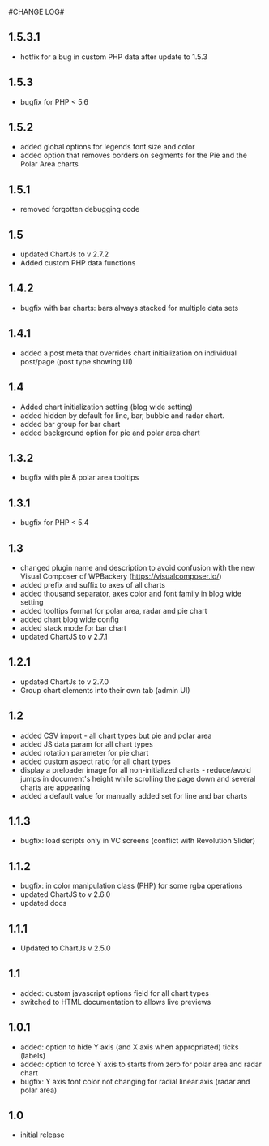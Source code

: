#CHANGE LOG#

## 1.5.3.1 ##

* hotfix for a bug in custom PHP data after update to 1.5.3

## 1.5.3 ##

* bugfix for PHP < 5.6

## 1.5.2 ##

* added global options for legends font size and color
* added option that removes borders on segments for the Pie and the Polar Area charts

## 1.5.1 ##

* removed forgotten debugging code

## 1.5 ##

* updated ChartJs to v 2.7.2
* Added custom PHP data functions

## 1.4.2 ##

* bugfix with bar charts: bars always stacked for multiple data sets

## 1.4.1 ##

* added a post meta that overrides chart initialization on individual post/page (post type showing UI)

## 1.4 ##

* Added chart initialization setting  (blog wide setting)
* added hidden by default for line, bar, bubble and radar chart.
* added bar group for bar chart
* added background option for pie and polar area chart

## 1.3.2 ##

* bugfix with pie & polar area tooltips

## 1.3.1 ##

* bugfix for PHP < 5.4

## 1.3 ##

* changed plugin name and description to avoid confusion with the new Visual Composer of WPBackery (https://visualcomposer.io/)
* added prefix and suffix to axes of all charts
* added thousand separator, axes color and font family in blog wide setting
* added tooltips format for polar area, radar and pie chart
* added chart blog wide config
* added stack mode for bar chart
* updated ChartJS to v 2.7.1

## 1.2.1 ##

* updated ChartJs to v 2.7.0
* Group chart elements into their own tab (admin UI)

## 1.2 ##

* added CSV import - all chart types but pie and polar area
* added JS data param for all chart types
* added rotation parameter for pie chart
* added custom aspect ratio for all chart types
* display a preloader image for all non-initialized charts - reduce/avoid jumps in document's height while scrolling the page down and several charts are appearing
* added a default value for manually added set for line and bar charts

## 1.1.3 ##

* bugfix: load scripts only in VC screens (conflict with Revolution Slider)

## 1.1.2 ##

* bugfix: in color manipulation class (PHP) for some rgba operations
* updated ChartJS to v 2.6.0
* updated docs

## 1.1.1 ##

* Updated to ChartJs v 2.5.0

## 1.1 ##
* added: custom javascript options field for all chart types
* switched to HTML documentation to allows live previews

## 1.0.1 ##
* added: option to hide Y axis (and X axis when appropriated) ticks (labels)
* added: option to force Y axis to starts from zero for polar area and radar chart
* bugfix: Y axis font color not changing for radial linear axis (radar and polar area)

## 1.0 ##

* initial release